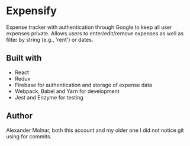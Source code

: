 # Expensify

Expense tracker with authentication through Google to keep all user expenses private. Allows users to enter/edit/remove expenses as well as filter by string (e.g., 'rent') or dates.

## Built with
  * React
  * Redux
  * Firebase for authentication and storage of expense data
  * Webpack, Babel and Yarn for development
  * Jest and Enzyme for testing

## Author

Alexander Molnar, both this account and my older one I did not notice git using for commits.